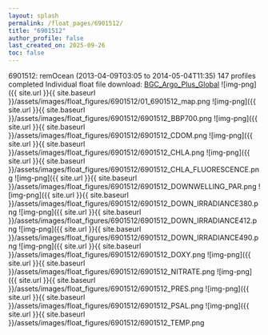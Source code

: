 ```yaml
---
layout: splash
permalink: /float_pages/6901512/
title: "6901512"
author_profile: false
last_created_on: 2025-09-26
toc: false
---
```

 
6901512: remOcean (2013-04-09T03:05 to 2014-05-04T11:35)
147 profiles completed
Individual float file download: [BGC_Argo_Plus_Global](https://ftp.soest.hawaii.edu/bgc_argo_plus/Individual_Floats/outliers_removed/6901512_Sprof_processed.nc)
![img-png]({{ site.url }}{{ site.baseurl }}/assets/images/float_figures/6901512/01_6901512_map.png
![img-png]({{ site.url }}{{ site.baseurl }}/assets/images/float_figures/6901512/6901512_BBP700.png
![img-png]({{ site.url }}{{ site.baseurl }}/assets/images/float_figures/6901512/6901512_CDOM.png
![img-png]({{ site.url }}{{ site.baseurl }}/assets/images/float_figures/6901512/6901512_CHLA.png
![img-png]({{ site.url }}{{ site.baseurl }}/assets/images/float_figures/6901512/6901512_CHLA_FLUORESCENCE.png
![img-png]({{ site.url }}{{ site.baseurl }}/assets/images/float_figures/6901512/6901512_DOWNWELLING_PAR.png
![img-png]({{ site.url }}{{ site.baseurl }}/assets/images/float_figures/6901512/6901512_DOWN_IRRADIANCE380.png
![img-png]({{ site.url }}{{ site.baseurl }}/assets/images/float_figures/6901512/6901512_DOWN_IRRADIANCE412.png
![img-png]({{ site.url }}{{ site.baseurl }}/assets/images/float_figures/6901512/6901512_DOWN_IRRADIANCE490.png
![img-png]({{ site.url }}{{ site.baseurl }}/assets/images/float_figures/6901512/6901512_DOXY.png
![img-png]({{ site.url }}{{ site.baseurl }}/assets/images/float_figures/6901512/6901512_NITRATE.png
![img-png]({{ site.url }}{{ site.baseurl }}/assets/images/float_figures/6901512/6901512_PRES.png
![img-png]({{ site.url }}{{ site.baseurl }}/assets/images/float_figures/6901512/6901512_PSAL.png
![img-png]({{ site.url }}{{ site.baseurl }}/assets/images/float_figures/6901512/6901512_TEMP.png

